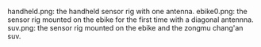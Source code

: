 
handheld.png: the handheld sensor rig with one antenna.
ebike0.png: the sensor rig mounted on the ebike for the first time with a diagonal antennna.
suv.png: the sensor rig mounted on the ebike and the zongmu chang'an suv.